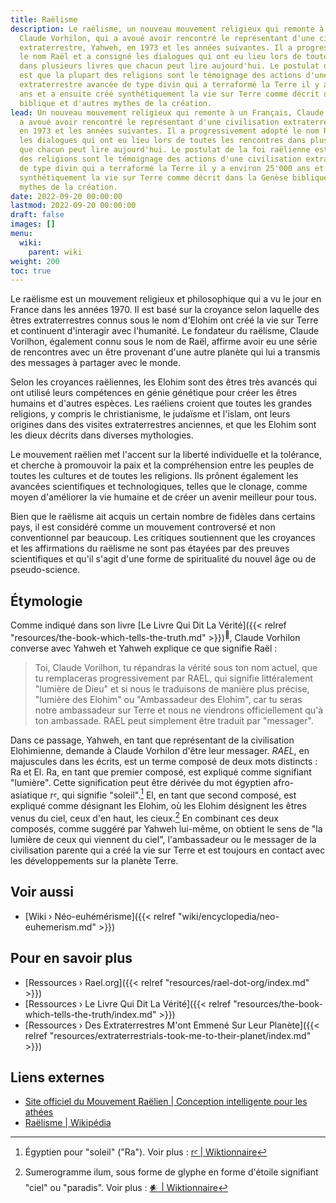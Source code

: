 ```yaml
---
title: Raëlisme
description: Le raëlisme, un nouveau mouvement religieux qui remonte à un Français,
  Claude Vorhilon, qui a avoué avoir rencontré le représentant d'une civilisation
  extraterrestre, Yahweh, en 1973 et les années suivantes. Il a progressivement adopté
  le nom Raël et a consigné les dialogues qui ont eu lieu lors de toutes les rencontres
  dans plusieurs livres que chacun peut lire aujourd'hui. Le postulat de la foi raëlienne
  est que la plupart des religions sont le témoignage des actions d'une civilisation
  extraterrestre avancée de type divin qui a terraformé la Terre il y a environ 25'000
  ans et a ensuite créé synthétiquement la vie sur Terre comme décrit dans la Genèse
  biblique et d'autres mythes de la création.
lead: Un nouveau mouvement religieux qui remonte à un Français, Claude Vorhilon, qui
  a avoué avoir rencontré le représentant d'une civilisation extraterrestre, Yahweh,
  en 1973 et les années suivantes. Il a progressivement adopté le nom Raël et a consigné
  les dialogues qui ont eu lieu lors de toutes les rencontres dans plusieurs livres
  que chacun peut lire aujourd'hui. Le postulat de la foi raëlienne est que la plupart
  des religions sont le témoignage des actions d'une civilisation extraterrestre avancée
  de type divin qui a terraformé la Terre il y a environ 25'000 ans et a ensuite créé
  synthétiquement la vie sur Terre comme décrit dans la Genèse biblique et d'autres
  mythes de la création.
date: 2022-09-20 00:00:00
lastmod: 2022-09-20 00:00:00
draft: false
images: []
menu:
  wiki:
    parent: wiki
weight: 200
toc: true
---
```


Le raëlisme est un mouvement religieux et philosophique qui a vu le jour en France dans les années 1970. Il est basé sur la croyance selon laquelle des êtres extraterrestres connus sous le nom d'Elohim ont créé la vie sur Terre et continuent d'interagir avec l'humanité. Le fondateur du raëlisme, Claude Vorilhon, également connu sous le nom de Raël, affirme avoir eu une série de rencontres avec un être provenant d'une autre planète qui lui a transmis des messages à partager avec le monde.

Selon les croyances raëliennes, les Elohim sont des êtres très avancés qui ont utilisé leurs compétences en génie génétique pour créer les êtres humains et d'autres espèces. Les raéliens croient que toutes les grandes religions, y compris le christianisme, le judaïsme et l'islam, ont leurs origines dans des visites extraterrestres anciennes, et que les Elohim sont les dieux décrits dans diverses mythologies.

Le mouvement raëlien met l'accent sur la liberté individuelle et la tolérance, et cherche à promouvoir la paix et la compréhension entre les peuples de toutes les cultures et de toutes les religions. Ils prônent également les avancées scientifiques et technologiques, telles que le clonage, comme moyen d'améliorer la vie humaine et de créer un avenir meilleur pour tous.

Bien que le raëlisme ait acquis un certain nombre de fidèles dans certains pays, il est considéré comme un mouvement controversé et non conventionnel par beaucoup. Les critiques soutiennent que les croyances et les affirmations du raëlisme ne sont pas étayées par des preuves scientifiques et qu'il s'agit d'une forme de spiritualité du nouvel âge ou de pseudo-science.

## Étymologie

Comme indiqué dans son livre [Le Livre Qui Dit La Vérité]({{< relref "resources/the-book-which-tells-the-truth.md" >}})<sup>📖</sup>, Claude Vorhilon converse avec Yahweh et Yahweh explique ce que signifie Raël :

> Toi, Claude Vorilhon, tu répandras la vérité sous ton nom actuel, que tu remplaceras progressivement par RAEL, qui signifie littéralement "lumière de Dieu" et si nous le traduisons de manière plus précise, "lumière des Elohim" ou "Ambassadeur des Elohim", car tu seras notre ambassadeur sur Terre et nous ne viendrons officiellement qu'à ton ambassade. RAEL peut simplement être traduit par "messager".

Dans ce passage, Yahweh, en tant que représentant de la civilisation Elohimienne, demande à Claude Vorhilon d'être leur messager. _RAEL_, en majuscules dans les écrits, est un terme composé de deux mots distincts : Ra et El. Ra, en tant que premier composé, est expliqué comme signifiant "lumière". Cette signification peut être dérivée du mot égyptien afro-asiatique rꜥ, qui signifie "soleil".[^1] El, en tant que second composé, est expliqué comme désignant les Elohim, où les Elohim désignent les êtres venus du ciel, ceux d'en haut, les cieux.[^2] En combinant ces deux composés, comme suggéré par Yahweh lui-même, on obtient le sens de "la lumière de ceux qui viennent du ciel", l'ambassadeur ou le messager de la civilisation parente qui a créé la vie sur Terre et est toujours en contact avec les développements sur la planète Terre.

[^1]: Égyptien pour "soleil" ("Ra"). Voir plus : [rꜥ | Wiktionnaire](https://en.wiktionary.org/wiki/r%EA%9C%A5)
[^2]: Sumerogramme ilum, sous forme de glyphe en forme d'étoile signifiant "ciel" ou "paradis". Voir plus : [𒀭 | Wiktionnaire](https://en.wiktionary.org/wiki/%F0%92%80%AD)

## Voir aussi

- [Wiki › Néo-euhémérisme]({{< relref "wiki/encyclopedia/neo-euhemerism.md" >}})

## Pour en savoir plus

- [Ressources › Rael.org]({{< relref "resources/rael-dot-org/index.md" >}})
- [Ressources › Le Livre Qui Dit La Vérité]({{< relref "resources/the-book-which-tells-the-truth/index.md" >}})
- [Ressources › Des Extraterrestres M'ont Emmené Sur Leur Planète]({{< relref "resources/extraterrestrials-took-me-to-their-planet/index.md" >}})

## Liens externes

- [Site officiel du Mouvement Raëlien | Conception intelligente pour les athées](https://rael.org/)
- [Raëlisme | Wikipédia](https://fr.wikipedia.org/wiki/Ra%C3%ABlisme)